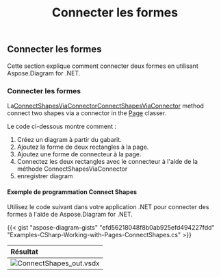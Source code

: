 ﻿---
title: Connecter les formes
type: docs
weight: 90
url: /fr/net/connect-shapes/
description: Cette section explique comment connecter deux formes avec Aspose.Diagram.
---
## **Connecter les formes**
Cette section explique comment connecter deux formes en utilisant Aspose.Diagram for .NET.
### **Connecter les formes**
 La[ConnectShapesViaConnectorConnectShapesViaConnector](https://reference.aspose.com/diagram/net/aspose.diagram.page/connectshapesviaconnector/methods/1) method connect two shapes via a connector in the [Page](http://www.aspose.com/api/net/diagram/aspose.diagram/page) classer.

Le code ci-dessous montre comment :

1. Créez un diagram à partir du gabarit.
1. Ajoutez la forme de deux rectangles à la page.
1. Ajoutez une forme de connecteur à la page.
1. Connectez les deux rectangles avec le connecteur à l'aide de la méthode ConnectShapesViaConnector
1. enregistrer diagram
#### **Exemple de programmation Connect Shapes**
Utilisez le code suivant dans votre application .NET pour connecter des formes à l'aide de Aspose.Diagram for .NET.

{{< gist "aspose-diagram-gists" "efd56218048f8b0ab925efd494227fdd" "Examples-CSharp-Working-with-Pages-ConnectShapes.cs" >}}

|**Résultat**|
|:- |
|![ConnectShapes_out.vsdx](ConnectShapes.png)|
